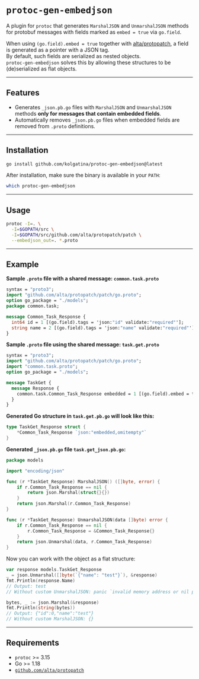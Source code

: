 # `protoc-gen-embedjson`

A plugin for `protoc` that generates `MarshalJSON` and `UnmarshalJSON` methods for protobuf messages with fields marked as `embed = true` via `go.field`.

When using `(go.field).embed = true` together with [alta/protopatch](https://github.com/alta/protopatch), a field is generated as a pointer with a JSON tag.  
By default, such fields are serialized as nested objects.  
`protoc-gen-embedjson` solves this by allowing these structures to be (de)serialized as flat objects.

---

## Features

- Generates `_json.pb.go` files with `MarshalJSON` and `UnmarshalJSON` methods **only for messages that contain embedded fields**.
- Automatically removes `_json.pb.go` files when embedded fields are removed from `.proto` definitions.

---

## Installation

```sh
go install github.com/kolgatina/protoc-gen-embedjson@latest
```

After installation, make sure the binary is available in your `PATH`:

```sh
which protoc-gen-embedjson
```

---

## Usage

```sh
protoc -I=. \
  -I=$GOPATH/src \
  -I=$GOPATH/src/github.com/alta/protopatch/patch \
  --embedjson_out=. *.proto
```

---

## Example

**Sample `.proto` file with a shared message: `common.task.proto`**

```proto
syntax = "proto3";
import "github.com/alta/protopatch/patch/go.proto";
option go_package = "./models";
package common.task;

message Common_Task_Response {
  int64 id = 1 [(go.field).tags = 'json:"id" validate:"required"'];
  string name = 2 [(go.field).tags = 'json:"name" validate:"required"'];
}
```

**Sample `.proto` file using the shared message: `task.get.proto`**

```proto
syntax = "proto3";
import "github.com/alta/protopatch/patch/go.proto";
import "common.task.proto";
option go_package = "./models";

message TaskGet {
  message Response {
    common.task.Common_Task_Response embedded = 1 [(go.field).embed = true];
  }
}
```

**Generated Go structure in `task.get.pb.go` will look like this:**

```go
type TaskGet_Response struct {
	*Common_Task_Response `json:"embedded,omitempty"`
}
```

**Generated `_json.pb.go` file `task.get_json.pb.go`:**

```go
package models

import "encoding/json"

func (r *TaskGet_Response) MarshalJSON() ([]byte, error) {
	if r.Common_Task_Response == nil {
		return json.Marshal(struct{}{})
	}
	return json.Marshal(r.Common_Task_Response)
}

func (r *TaskGet_Response) UnmarshalJSON(data []byte) error {
	if r.Common_Task_Response == nil {
		r.Common_Task_Response = &Common_Task_Response{}
	}
	return json.Unmarshal(data, r.Common_Task_Response)
}
```

Now you can work with the object as a flat structure:

```go
var response models.TaskGet_Response
_ = json.Unmarshal([]byte(`{"name": "test"}`), &response)
fmt.Println(response.Name)
// Output: test
// Without custom UnmarshalJSON: panic `invalid memory address or nil pointer dereference`

bytes, _ := json.Marshal(&response)
fmt.Println(string(bytes))
// Output: {"id":0,"name":"test"}
// Without custom MarshalJSON: {}
```

---

## Requirements

- `protoc` >= 3.15
- Go >= 1.18
- [`github.com/alta/protopatch`](https://github.com/alta/protopatch)

